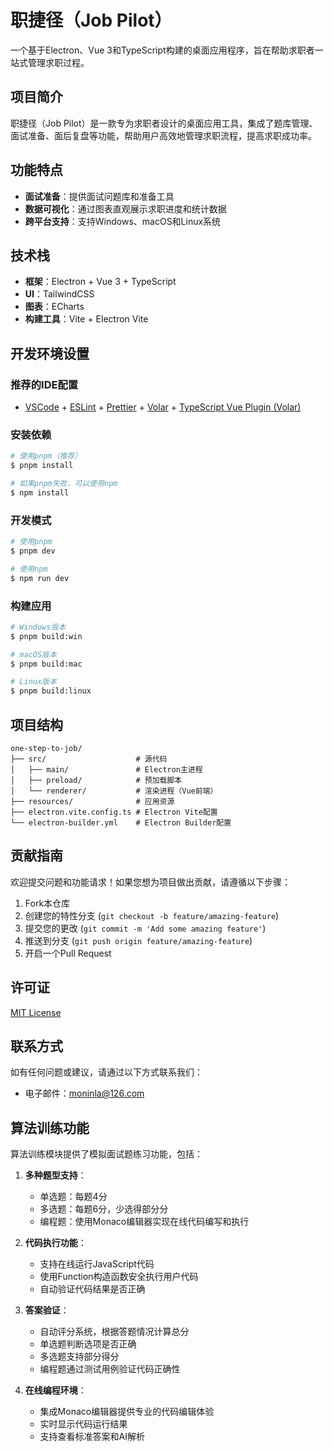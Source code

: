 # 职捷径（Job Pilot）

一个基于Electron、Vue 3和TypeScript构建的桌面应用程序，旨在帮助求职者一站式管理求职过程。

## 项目简介

职捷径（Job Pilot）是一款专为求职者设计的桌面应用工具，集成了题库管理、面试准备、面后复盘等功能，帮助用户高效地管理求职流程，提高求职成功率。

## 功能特点

- **面试准备**：提供面试问题库和准备工具
- **数据可视化**：通过图表直观展示求职进度和统计数据
- **跨平台支持**：支持Windows、macOS和Linux系统

## 技术栈

- **框架**：Electron + Vue 3 + TypeScript
- **UI**：TailwindCSS
- **图表**：ECharts
- **构建工具**：Vite + Electron Vite

## 开发环境设置

### 推荐的IDE配置

- [VSCode](https://code.visualstudio.com/) + [ESLint](https://marketplace.visualstudio.com/items?itemName=dbaeumer.vscode-eslint) + [Prettier](https://marketplace.visualstudio.com/items?itemName=esbenp.prettier-vscode) + [Volar](https://marketplace.visualstudio.com/items?itemName=Vue.volar) + [TypeScript Vue Plugin (Volar)](https://marketplace.visualstudio.com/items?itemName=Vue.vscode-typescript-vue-plugin)

### 安装依赖

```bash
# 使用pnpm（推荐）
$ pnpm install

# 如果pnpm失败，可以使用npm
$ npm install
```

### 开发模式

```bash
# 使用pnpm
$ pnpm dev

# 使用npm
$ npm run dev
```

### 构建应用

```bash
# Windows版本
$ pnpm build:win

# macOS版本
$ pnpm build:mac

# Linux版本
$ pnpm build:linux
```

## 项目结构

```
one-step-to-job/
├── src/                    # 源代码
│   ├── main/               # Electron主进程
│   ├── preload/            # 预加载脚本
│   └── renderer/           # 渲染进程（Vue前端）
├── resources/              # 应用资源
├── electron.vite.config.ts # Electron Vite配置
└── electron-builder.yml    # Electron Builder配置
```

## 贡献指南

欢迎提交问题和功能请求！如果您想为项目做出贡献，请遵循以下步骤：

1. Fork本仓库
2. 创建您的特性分支 (`git checkout -b feature/amazing-feature`)
3. 提交您的更改 (`git commit -m 'Add some amazing feature'`)
4. 推送到分支 (`git push origin feature/amazing-feature`)
5. 开启一个Pull Request

## 许可证

[MIT License](LICENSE)

## 联系方式

如有任何问题或建议，请通过以下方式联系我们：

- 电子邮件：[moninla@126.com](mailto:moninla@126.com)

## 算法训练功能

算法训练模块提供了模拟面试题练习功能，包括：

1. **多种题型支持**：
   - 单选题：每题4分
   - 多选题：每题6分，少选得部分分
   - 编程题：使用Monaco编辑器实现在线代码编写和执行

2. **代码执行功能**：
   - 支持在线运行JavaScript代码
   - 使用Function构造函数安全执行用户代码
   - 自动验证代码结果是否正确

3. **答案验证**：
   - 自动评分系统，根据答题情况计算总分
   - 单选题判断选项是否正确
   - 多选题支持部分得分
   - 编程题通过测试用例验证代码正确性

4. **在线编程环境**：
   - 集成Monaco编辑器提供专业的代码编辑体验
   - 实时显示代码运行结果
   - 支持查看标准答案和AI解析
